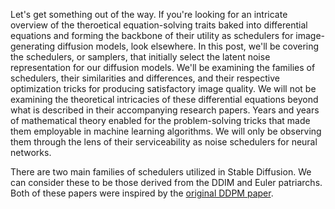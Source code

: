 Let's get something out of the way. If you're looking for an intricate overview of the theroetical equation-solving traits baked into differential equations and forming the backbone of their utility as schedulers for image-generating diffusion models, look elsewhere. In this post, we'll be covering the schedulers, or samplers, that initially select the latent noise representation for our diffusion models. We'll be examining the families of schedulers, their similarities and differences, and their respective optimization tricks for producing satisfactory image quality. We will not be examining the theoretical intricacies of these differential equations beyond what is described in their accompanying research papers. Years and years of mathematical theory enabled for the problem-solving tricks that made them employable in machine learning algorithms. We will only be observing them through the lens of their serviceability as noise schedulers for neural networks.

There are two main families of schedulers utilized in Stable Diffusion. We can consider these to be those derived from the DDIM and Euler patriarchs. Both of these papers were inspired by the [original DDPM paper](cite_here). 
